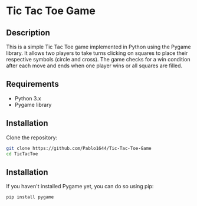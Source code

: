 # Tic Tac Toe Game

## Description
This is a simple Tic Tac Toe game implemented in Python using the Pygame library. It allows two players to take turns clicking on squares to place their respective symbols (circle and cross). The game checks for a win condition after each move and ends when one player wins or all squares are filled.

## Requirements
- Python 3.x
- Pygame library

## Installation
Clone the repository:
   ```bash
   git clone https://github.com/Pablo1644/Tic-Tac-Toe-Game
   cd TicTacToe
   ```
## Installation

If you haven't installed Pygame yet, you can do so using pip:

```bash
pip install pygame
